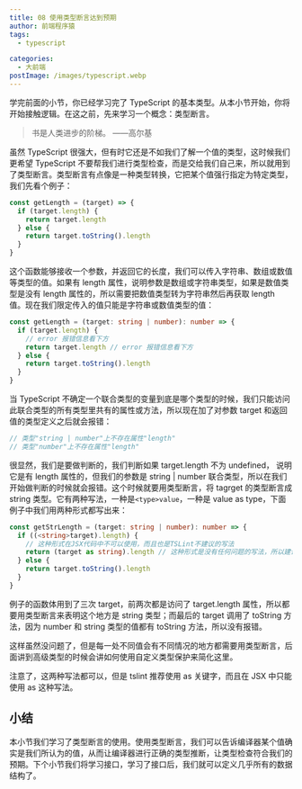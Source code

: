 ```yaml
---
title: 08 使用类型断言达到预期
author: 前端程序猿
tags:
  - typescript

categories:
  - 大前端
postImage: /images/typescript.webp
---
```


学完前面的小节，你已经学习完了 TypeScript 的基本类型。从本小节开始，你将开始接触逻辑。在这之前，先来学习一个概念：类型断言。

<!-- more -->

> 书是人类进步的阶梯。 ——高尔基

虽然 TypeScript 很强大，但有时它还是不如我们了解一个值的类型，这时候我们更希望 TypeScript 不要帮我们进行类型检查，而是交给我们自己来，所以就用到了类型断言。类型断言有点像是一种类型转换，它把某个值强行指定为特定类型，我们先看个例子：

```ts
const getLength = (target) => {
  if (target.length) {
    return target.length
  } else {
    return target.toString().length
  }
}
```

这个函数能够接收一个参数，并返回它的长度，我们可以传入字符串、数组或数值等类型的值。如果有 length 属性，说明参数是数组或字符串类型，如果是数值类型是没有 length 属性的，所以需要把数值类型转为字符串然后再获取 length 值。现在我们限定传入的值只能是字符串或数值类型的值：

```ts
const getLength = (target: string | number): number => {
  if (target.length) {
    // error 报错信息看下方
    return target.length // error 报错信息看下方
  } else {
    return target.toString().length
  }
}
```

当 TypeScript 不确定一个联合类型的变量到底是哪个类型的时候，我们只能访问此联合类型的所有类型里共有的属性或方法，所以现在加了对参数 target 和返回值的类型定义之后就会报错：

```ts
// 类型"string | number"上不存在属性"length"
// 类型"number"上不存在属性"length"
```

很显然，我们是要做判断的，我们判断如果 target.length 不为 undefined， 说明它是有 length 属性的，但我们的参数是 string | number 联合类型，所以在我们开始做判断的时候就会报错。这个时候就要用类型断言，将 tagrget 的类型断言成 string 类型。它有两种写法，一种是`<type>value`，一种是 value as type，下面例子中我们用两种形式都写出来：

```ts
const getStrLength = (target: string | number): number => {
  if ((<string>target).length) {
    // 这种形式在JSX代码中不可以使用，而且也是TSLint不建议的写法
    return (target as string).length // 这种形式是没有任何问题的写法，所以建议大家始终使用这种形式
  } else {
    return target.toString().length
  }
}
```

例子的函数体用到了三次 target，前两次都是访问了 target.length 属性，所以都要用类型断言来表明这个地方是 string 类型；而最后的 target 调用了 toString 方法，因为 number 和 string 类型的值都有 toString 方法，所以没有报错。

这样虽然没问题了，但是每一处不同值会有不同情况的地方都需要用类型断言，后面讲到高级类型的时候会讲如何使用自定义类型保护来简化这里。

注意了，这两种写法都可以，但是 tslint 推荐使用 as 关键字，而且在 JSX 中只能使用 as 这种写法。

## 小结

本小节我们学习了类型断言的使用。使用类型断言，我们可以告诉编译器某个值确实是我们所认为的值，从而让编译器进行正确的类型推断，让类型检查符合我们的预期。下个小节我们将学习接口，学习了接口后，我们就可以定义几乎所有的数据结构了。
